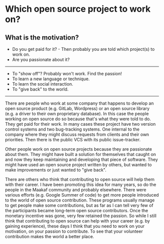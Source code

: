 # Which open source project to work on?

## What is the motivation?

* Do you get paid for it? - Then probably you are told which project(s) to work on.
* Are you passionate about it?

---

* To "show off"? Probably won't work. Find the passion!
* To learn a new language or technique.
* To learn the social interaction.
* To "give back" to the world.

---

There are people who work at some company that happens to develop an open source product (e.g. GitLab, Wordpress) or an open source library (e.g. a driver to their own proprietary database).
In this case the people working on open source do so because that's what they were told to do. They get paid for their work. In many cases these project have two version control systems and two bug-tracking systems.
One internal to the company where they might discuss requests from clients and their own priorities. Then there is the public VCS with its public issue-tracker.

Other people work on open source projects because they are passionate about them. They might have built a solution for themselves that caught on and now they keep maintaining and developing that piece of software. They might have used an open source project written by others, but wanted to make improvements or just wanted to "give back".


There are others who think that contributing to open source will help them with their career. I have been promoting this idea for many years, so do the people in the Maakaf community and probably elsewhere. There were various efforts (e.g. Google Summer of code) to get more people introduced to the world of open source contribution. These programs usually manage to get people make some contributions, but as far as I can tell very few of the participants became long-term open source contributors. Once the monetary incentive was gone, very few retained the passion.
So while I still think that contributing to open source can help with your career (e.g. by gaining experience), these days I think that you need to work on your motivation, on your passion to contribute. To see that your volunteer contribution makes the world a better place.




